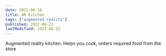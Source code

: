 ```yaml
---
date: 2022-06-18
title: AR kitchen
tags: ["augmented reality"]
published: 2022-06-21
lastModified: 2022-06-21
---
```


Augmented reality kitchen. Helps you cook, orders required food from the store